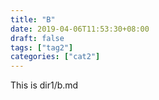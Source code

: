 ```yaml
---
title: "B"
date: 2019-04-06T11:53:30+08:00
draft: false
tags: ["tag2"]
categories: ["cat2"]
---
```


This is dir1/b.md
